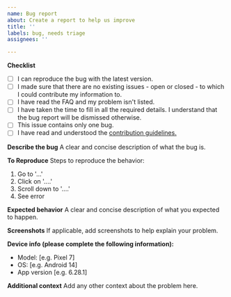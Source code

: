 ```yaml
---
name: Bug report
about: Create a report to help us improve
title: ''
labels: bug, needs triage
assignees: ''

---
```


**Checklist**
 - [ ] I can reproduce the bug with the latest version. 
 - [ ] I made sure that there are no existing issues - open or closed - to which I could contribute my information to.
 - [ ]  I have read the FAQ and my problem isn't listed.
 - [ ]  I have taken the time to fill in all the required details. I understand that the bug report will be dismissed otherwise.
 - [ ]  This issue contains only one bug.
 - [ ]  I have read and understood the [contribution guidelines.](https://github.com/FossifyOrg/General-Discussion?tab=readme-ov-file#faq)

**Describe the bug**
A clear and concise description of what the bug is.

**To Reproduce**
Steps to reproduce the behavior:
1. Go to '...'
2. Click on '....'
3. Scroll down to '....'
4. See error

**Expected behavior**
A clear and concise description of what you expected to happen.

**Screenshots**
If applicable, add screenshots to help explain your problem.

**Device info (please complete the following information):**
 - Model: [e.g. Pixel 7]
 - OS: [e.g. Android 14]
 - App version [e.g. 6.28.1]

**Additional context**
Add any other context about the problem here.
